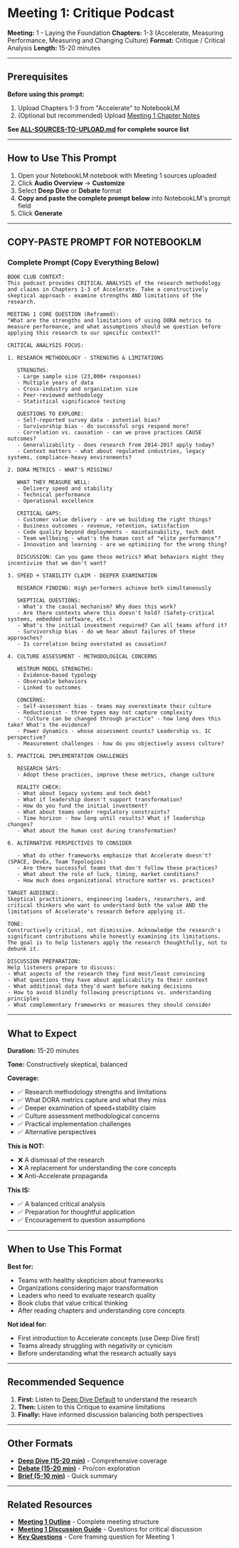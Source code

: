# Meeting 1: Critique Podcast

**Meeting:** 1 - Laying the Foundation
**Chapters:** 1-3 (Accelerate, Measuring Performance, Measuring and Changing Culture)
**Format:** Critique / Critical Analysis
**Length:** 15-20 minutes

---

## Prerequisites

**Before using this prompt:**
1. Upload Chapters 1-3 from "Accelerate" to NotebookLM
2. (Optional but recommended) Upload [Meeting 1 Chapter Notes](../../meetings/meeting-1/chapter-notes.md)

**See [ALL-SOURCES-TO-UPLOAD.md](ALL-SOURCES-TO-UPLOAD.md) for complete source list**

---

## How to Use This Prompt

1. Open your NotebookLM notebook with Meeting 1 sources uploaded
2. Click **Audio Overview** → **Customize**
3. Select **Deep Dive** or **Debate** format
4. **Copy and paste the complete prompt below** into NotebookLM's prompt field
5. Click **Generate**

---

## COPY-PASTE PROMPT FOR NOTEBOOKLM

### Complete Prompt (Copy Everything Below)

```
BOOK CLUB CONTEXT:
This podcast provides CRITICAL ANALYSIS of the research methodology and claims in Chapters 1-3 of Accelerate. Take a constructively skeptical approach - examine strengths AND limitations of the research.

MEETING 1 CORE QUESTION (Reframed):
"What are the strengths and limitations of using DORA metrics to measure performance, and what assumptions should we question before applying this research to our specific context?"

CRITICAL ANALYSIS FOCUS:

1. RESEARCH METHODOLOGY - STRENGTHS & LIMITATIONS

   STRENGTHS:
   - Large sample size (23,000+ responses)
   - Multiple years of data
   - Cross-industry and organization size
   - Peer-reviewed methodology
   - Statistical significance testing

   QUESTIONS TO EXPLORE:
   - Self-reported survey data - potential bias?
   - Survivorship bias - do successful orgs respond more?
   - Correlation vs. causation - can we prove practices CAUSE outcomes?
   - Generalizability - does research from 2014-2017 apply today?
   - Context matters - what about regulated industries, legacy systems, compliance-heavy environments?

2. DORA METRICS - WHAT'S MISSING?

   WHAT THEY MEASURE WELL:
   - Delivery speed and stability
   - Technical performance
   - Operational excellence

   CRITICAL GAPS:
   - Customer value delivery - are we building the right things?
   - Business outcomes - revenue, retention, satisfaction
   - Code quality beyond deployments - maintainability, tech debt
   - Team wellbeing - what's the human cost of "elite performance"?
   - Innovation and learning - are we optimizing for the wrong thing?

   DISCUSSION: Can you game these metrics? What behaviors might they incentivize that we don't want?

3. SPEED + STABILITY CLAIM - DEEPER EXAMINATION

   RESEARCH FINDING: High performers achieve both simultaneously

   SKEPTICAL QUESTIONS:
   - What's the causal mechanism? Why does this work?
   - Are there contexts where this doesn't hold? (Safety-critical systems, embedded software, etc.)
   - What's the initial investment required? Can all teams afford it?
   - Survivorship bias - do we hear about failures of these approaches?
   - Is correlation being overstated as causation?

4. CULTURE ASSESSMENT - METHODOLOGICAL CONCERNS

   WESTRUM MODEL STRENGTHS:
   - Evidence-based typology
   - Observable behaviors
   - Linked to outcomes

   CONCERNS:
   - Self-assessment bias - teams may overestimate their culture
   - Reductionist - three types may not capture complexity
   - "Culture can be changed through practice" - how long does this take? What's the evidence?
   - Power dynamics - whose assessment counts? Leadership vs. IC perspective?
   - Measurement challenges - how do you objectively assess culture?

5. PRACTICAL IMPLEMENTATION CHALLENGES

   RESEARCH SAYS:
   - Adopt these practices, improve these metrics, change culture

   REALITY CHECK:
   - What about legacy systems and tech debt?
   - What if leadership doesn't support transformation?
   - How do you fund the initial investment?
   - What about teams under regulatory constraints?
   - Time horizon - how long until results? What if leadership changes?
   - What about the human cost during transformation?

6. ALTERNATIVE PERSPECTIVES TO CONSIDER

   - What do other frameworks emphasize that Accelerate doesn't? (SPACE, DevEx, Team Topologies)
   - Are there successful teams that don't follow these practices?
   - What about the role of luck, timing, market conditions?
   - How much does organizational structure matter vs. practices?

TARGET AUDIENCE:
Skeptical practitioners, engineering leaders, researchers, and critical thinkers who want to understand both the value AND the limitations of Accelerate's research before applying it.

TONE:
Constructively critical, not dismissive. Acknowledge the research's significant contributions while honestly examining its limitations. The goal is to help listeners apply the research thoughtfully, not to debunk it.

DISCUSSION PREPARATION:
Help listeners prepare to discuss:
- What aspects of the research they find most/least convincing
- What questions they have about applicability to their context
- What additional data they'd want before making decisions
- How to avoid blindly following prescriptions vs. understanding principles
- What complementary frameworks or measures they should consider
```

---

## What to Expect

**Duration:** 15-20 minutes

**Tone:** Constructively skeptical, balanced

**Coverage:**
- ✅ Research methodology strengths and limitations
- ✅ What DORA metrics capture and what they miss
- ✅ Deeper examination of speed+stability claim
- ✅ Culture assessment methodological concerns
- ✅ Practical implementation challenges
- ✅ Alternative perspectives

**This is NOT:**
- ❌ A dismissal of the research
- ❌ A replacement for understanding the core concepts
- ❌ Anti-Accelerate propaganda

**This IS:**
- ✅ A balanced critical analysis
- ✅ Preparation for thoughtful application
- ✅ Encouragement to question assumptions

---

## When to Use This Format

**Best for:**
- Teams with healthy skepticism about frameworks
- Organizations considering major transformation
- Leaders who need to evaluate research quality
- Book clubs that value critical thinking
- After reading chapters and understanding core concepts

**Not ideal for:**
- First introduction to Accelerate concepts (use Deep Dive first)
- Teams already struggling with negativity or cynicism
- Before understanding what the research actually says

---

## Recommended Sequence

1. **First:** Listen to [Deep Dive Default](podcast-deep-dive-default.md) to understand the research
2. **Then:** Listen to this Critique to examine limitations
3. **Finally:** Have informed discussion balancing both perspectives

---

## Other Formats

- **[Deep Dive (15-20 min)](podcast-deep-dive-default.md)** - Comprehensive coverage
- **[Debate (15-20 min)](podcast-debate.md)** - Pro/con exploration
- **[Brief (5-10 min)](podcast-brief.md)** - Quick summary

---

## Related Resources

- **[Meeting 1 Outline](../../meetings/meeting-1/outline.md)** - Complete meeting structure
- **[Meeting 1 Discussion Guide](../../meetings/meeting-1/discussion-guide.md)** - Questions for critical discussion
- **[Key Questions](../../key-questions.md)** - Core framing question for Meeting 1
